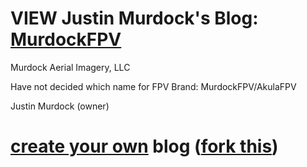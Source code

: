 # VIEW Justin Murdock's Blog: [MurdockFPV](https://MurdockFPV.github.io/)

Murdock Aerial Imagery, LLC

Have not decided which name for FPV Brand: MurdockFPV/AkulaFPV

Justin Murdock (owner)

# [create your own](https://howchoo.com/git/how-to-blog-in-markdown-using-github-and-jekyll-now) blog ([fork this](https://github.com/barryclark/jekyll-now))
